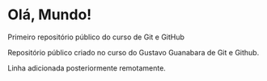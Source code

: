 # Olá, Mundo!
 Primeiro repositório público do curso de Git e GitHub
 
 Repositório público criado no curso do Gustavo Guanabara de Git e Github.

 Linha adicionada posteriormente remotamente.
